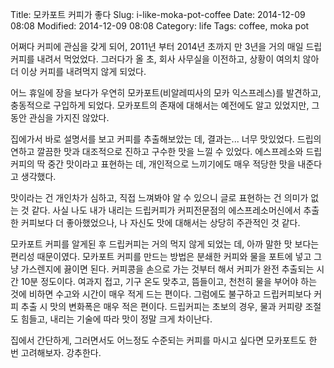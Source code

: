 Title: 모카포트 커피가 좋다
Slug: i-like-moka-pot-coffee
Date: 2014-12-09 08:08
Modified: 2014-12-09 08:08
Category: life
Tags: coffee, moka pot

어쩌다 커피에 관심을 갖게 되어, 2011년 부터 2014년 초까지 만 3년을 거의 매일 드립커피를 내려서 먹었었다. 그러다가 올 초, 회사 사무실을 이전하고, 상황이 여의치 않아 더 이상 커피를 내려먹지 않게 되었다.

어느 휴일에 장을 보다가 우연히 모카포트(비알레띠사의 모카 익스프레스)를 발견하고, 충동적으로 구입하게 되었다. 모카포트의 존재에 대해서는 예전에도 알고 있었지만, 그동안 관심을 가지진 않았다.

 집에가서 바로 설명서를 보고 커피를 추출해보았는 데, 결과는...
너무 맛있었다. 
드립의 연하고 깔끔한 맛과 대조적으로 진하고 구수한 맛을 느낄 수 있었다. 에스프레소와 드립커피의 딱 중간 맛이라고 표현하는 데, 개인적으로 느끼기에도 매우 적당한 맛을 내준다고 생각했다.

맛이라는 건 개인차가 심하고, 직접 느껴봐야 알 수 있으니  글로 표현하는 건 의미가 없는 것 같다. 사실 나도 내가 내리는 드립커피가 커피전문점의 에스프레소머신에서 추출한 커피보다 더 좋아했었으나, 나 자신도 맛에 대해서는 상당히 주관적인 것 같다.

모카포트 커피를 알게된 후 드립커피는 거의 먹지 않게 되었는 데, 아까 말한 맛 보다는 편리성 때문이였다.
모카포트 커피를 만드는 방법은 분쇄한 커피와 물을 포트에 넣고 그냥 가스렌지에 끓이면 된다. 커피콩을 손으로 가는 것부터 해서 커피가 완전 추출되는 시간 10분 정도이다. 여과지 접고, 기구 온도 맞추고, 뜸들이고, 천천히 물을 부어야 하는 것에 비하면 수고와 시간이 매우 적게 드는 편이다.
그럼에도 불구하고 드립커피보다 커피 추출 시 맛의 변화폭은 매우 적은 편이다. 드립커피는 초보의 경우, 물과 커피량 조절도 힘들고, 내리는 기술에 따라 맛이 정말 크게 차이난다.

집에서 간단하게, 그러면서도 어느정도 수준되는 커피를 마시고 싶다면 모카포트도 한 번 고려해보자. 강추한다.
